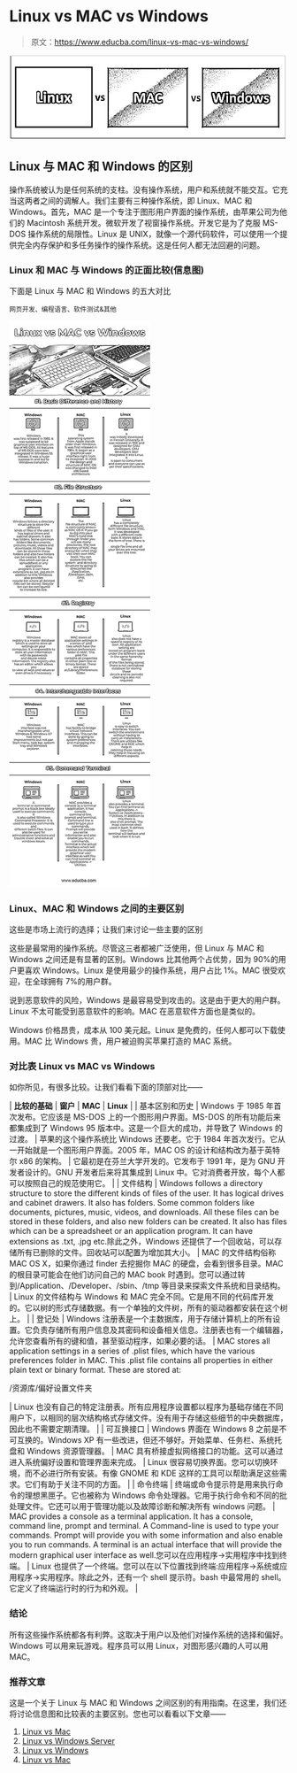 # Linux vs MAC vs Windows

> 原文：<https://www.educba.com/linux-vs-mac-vs-windows/>

![Linux vs MAC vs Windows](img/a71e75a16da3f4509679448067ef7827.png)



## Linux 与 MAC 和 Windows 的区别

操作系统被认为是任何系统的支柱。没有操作系统，用户和系统就不能交互。它充当这两者之间的调解人。我们主要有三种操作系统，即 Linux、MAC 和 Windows。首先，MAC 是一个专注于图形用户界面的操作系统，由苹果公司为他们的 Macintosh 系统开发。微软开发了视窗操作系统。开发它是为了克服 MS-DOS 操作系统的局限性。Linux 是 UNIX，就像一个源代码软件，可以使用一个提供完全内存保护和多任务操作的操作系统。这是任何人都无法回避的问题。

### **Linux 和 MAC 与 Windows 的正面比较**(信息图)

下面是 Linux 与 MAC 和 Windows 的五大对比

<small>网页开发、编程语言、软件测试&其他</small>

![LInux vs MAC vs Windows Infographics](img/9f244bfc96bc14e4b1e16555d2759b81.png)



### Linux、MAC 和 Windows 之间的主要区别

这些是市场上流行的选择；让我们来讨论一些主要的区别

这些是最常用的操作系统。尽管这三者都被广泛使用，但 Linux 与 MAC 和 Windows 之间还是有显著的区别。Windows 比其他两个占优势，因为 90%的用户更喜欢 Windows。Linux 是使用最少的操作系统，用户占比 1%。MAC 很受欢迎，在全球拥有 7%的用户群。

说到恶意软件的风险，Windows 是最容易受到攻击的。这是由于更大的用户群。Linux 不太可能受到恶意软件的影响。MAC 在恶意软件方面也是类似的。

Windows 价格昂贵，成本从 100 美元起。Linux 是免费的，任何人都可以下载使用。MAC 比 Windows 贵，用户被迫购买苹果打造的 MAC 系统。

### 对比表 Linux vs MAC vs Windows

如你所见，有很多比较。让我们看看下面的顶部对比——

| **比较的基础** | **窗户** | **MAC** | **Linux** |
| 基本区别和历史 | Windows 于 1985 年首次发布。它应该是 MS-DOS 上的一个图形用户界面。MS-DOS 的所有功能后来都集成到了 Windows 95 版本中。这是一个巨大的成功，并导致了 Windows 的过渡。 | 苹果的这个操作系统比 Windows 还要老。它于 1984 年首次发行。它从一开始就是一个图形用户界面。2005 年，MAC OS 的设计和结构改为基于英特尔 x86 的架构。 | 它最初是在芬兰大学开发的。它发布于 1991 年，是为 GNU 开发者设计的。GNU 开发者后来将其集成到 Linux 中。它对消费者开放，每个人都可以按照自己的规范使用它。 |
| 文件结构 | Windows follows a directory structure to store the different kinds of files of the user. It has logical drives and cabinet drawers. It also has folders. Some common folders like documents, pictures, music, videos, and downloads. All these files can be stored in these folders, and also new folders can be created. It also has files which can be a spreadsheet or an application program. It can have extensions as .txt, .jpg etc.除此之外，Windows 还提供了一个回收站，可以存储所有已删除的文件。回收站可以配置为增加其大小。 | MAC 的文件结构俗称 MAC OS X，如果你通过 finder 去挖掘你 MAC 的硬盘，会看到很多目录。MAC 的根目录可能会在他们访问自己的 MAC book 时遇到。您可以通过转到/Application、/Developer、/sbin、/tmp 等目录来探索文件系统和目录结构。 | Linux 的文件结构与 Windows 和 MAC 完全不同。它是用不同的代码库开发的。它以树的形式存储数据。有一个单独的文件树，所有的驱动器都安装在这个树上。 |
| 登记处 | Windows 注册表是一个主数据库，用于存储计算机上的所有设置。它负责存储所有用户信息及其密码和设备相关信息。注册表也有一个编辑器，允许您查看所有的键和值，甚至驱动程序，如果必要的话。 | MAC stores all application settings in a series of .plist files, which have the various preferences folder in MAC. This .plist file contains all properties in either plain text or binary format. These are stored at:

/资源库/偏好设置文件夹

 | Linux 也没有自己的特定注册表。所有应用程序设置都以程序为基础存储在不同用户下，以相同的层次结构格式存储文件。没有用于存储这些细节的中央数据库，因此也不需要定期清理。 |
| 可互换接口 | Windows 界面在 Windows 8 之前是不可互换的。Windows XP 有一些改进，但还不够好。开始菜单、任务栏、系统托盘和 Windows 资源管理器。 | MAC 具有桥接虚拟网络接口的功能。这可以通过进入系统偏好设置和管理界面来完成。 | Linux 很容易切换界面。您可以切换环境，而不必进行所有安装。有像 GNOME 和 KDE 这样的工具可以帮助满足这些需求。它们有助于关注不同的方面。 |
| 命令终端 | 终端或命令提示符是用来执行命令的理想黑匣子。它也被称为 Windows 命令处理器。它用于执行命令和不同的批处理文件。它还可以用于管理功能以及故障诊断和解决所有 windows 问题。 | MAC provides a console as a terminal application. It has a console, command line, prompt and terminal. A Command-line is used to type your commands. Prompt will provide you with some information and also enable you to run commands. A terminal is an actual interface that will provide the modern graphical user interface as well.您可以在应用程序->实用程序中找到终端。 | Linux 也提供了一个终端。您可以在以下位置找到终端:应用程序->系统或应用程序->实用程序。除此之外，还有一个 shell 提示符。bash 中最常用的 shell。它定义了终端运行时的行为和外观。 |

### 结论

所有这些操作系统都各有利弊。这取决于用户以及他们对操作系统的选择和偏好。Windows 可以用来玩游戏。程序员可以用 Linux，对图形感兴趣的人可以用 MAC。

### 推荐文章

这是一个关于 Linux 与 MAC 和 Windows 之间区别的有用指南。在这里，我们还将讨论信息图和比较表的主要区别。您也可以看看以下文章——

1.  [Linux vs Mac](https://www.educba.com/linux-vs-mac/)
2.  [Linux vs Windows Server](https://www.educba.com/linux-vs-windows-server/)
3.  [Linux vs Windows](https://www.educba.com/linux-vs-windows/)
4.  [Linux vs Mac](https://www.educba.com/linux-vs-mac/)





